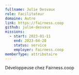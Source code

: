 ```yaml
---
fullname: Julie Desvaux
role: Facilitateur
domaine: Autre
link: https://fairness.coop
github: julie-desvaux
missions:
  - start: 2023-01-11
    end: 2023-04-28
    status: service
    employer: Fairness.coop
memberType: attributaire
---
```

Développeuse chez Fairness.coop